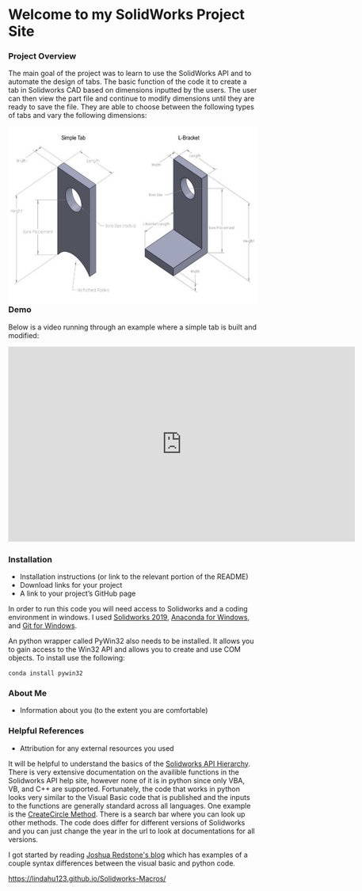 # Welcome to my SolidWorks Project Site

### Project Overview
The main goal of the project was to learn to use the SolidWorks API and to automate the design of tabs. The basic function of the code it to create a tab in Solidworks CAD based on dimensions inputted by the users. The user can then view the part file and continue to modify dimensions until they are ready to save the file. They are able to choose between the following types of tabs and vary the following dimensions:


<a href="url">
<img src="TabChoices.jpg" align="left" height="360" width="640" frameborder="10">
</a>

### Demo  
Below is a video running through an example where a simple tab is built and modified:

<iframe width="700" height="394" src="https://www.youtube-nocookie.com/embed/5ROlcDL_kiw" frameborder="0" allow="accelerometer; autoplay; clipboard-write; encrypted-media; gyroscope; picture-in-picture" allowfullscreen></iframe>

### Installation
- Installation instructions (or link to the relevant portion of the README)
- Download links for your project
- A link to your project’s GitHub page

In order to run this code you will need access to Solidworks and a coding environment in windows. I used 
[Solidworks 2019](https://www.solidworks.com/sw/support/downloads.htm),
[Anaconda for Windows](https://www.anaconda.com/products/individual), and
[Git for Windows](https://gitforwindows.org/).


An python wrapper called PyWin32 also needs to be installed. It allows you to gain access to the Win32 API and allows you to create and use COM objects. To install use the following: 
```
conda install pywin32
```

### About Me
- Information about you (to the extent you are comfortable)

### Helpful References
- Attribution for any external resources you used

It will be helpful to understand the basics of the
[Solidworks API Hierarchy](http://help.solidworks.com/2019/english/api/sldworksapiprogguide/GettingStarted/Understanding_the_SolidWorks_API_Class_Hierarchy.htm?id=d523a164296a4b9a8801e61e8225e8a5#Pg0).
There is very extensive documentation on the availible functions in the Solidworks API help site, however none of it is in python since only VBA, VB, and C++ are supported. Fortunately, the code that works in python looks very similar to the Visual Basic code that is published and the inputs to the functions are generally standard across all languages. One example is the
[CreateCircle Method](http://help.solidworks.com/2019/english/api/sldworksapi/solidworks.interop.sldworks~solidworks.interop.sldworks.imodeldoc~createcircle.html).
There is a search bar where you can look up other methods. The code does differ for different versions of Solidworks and you can just change the year in the url to look at documentations for all versions. 


I got started by reading
[Joshua Redstone's blog](https://joshuaredstone.blogspot.com/2015/02/solidworks-macros-via-python.html)
which has examples of a couple syntax differences between the visual basic and python code. 


https://lindahu123.github.io/Solidworks-Macros/
